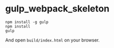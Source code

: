 # gulp_webpack_skeleton

```
npm install -g gulp
npm install
gulp
```

And open `build/index.html` on your browser.
